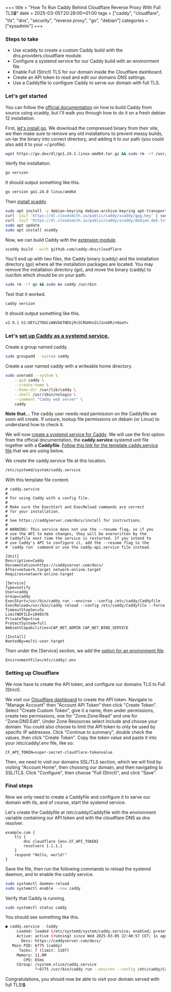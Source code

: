 +++
title = "How To Run Caddy Behind Cloudflare Reverse Proxy With Full TLS🔒"
date = 2025-03-05T20:28:00+01:00
tags = ["caddy", "cloudflare", "tls", "dns", "security", "reverse proxy", "go", "debian"]
categories = ["sysadmin"]
+++
### Steps to take

- Use xcaddy to create a custom Caddy build with the dns.providers.cloudflare module.
- Configure a systemd service for our Caddy build with an environment file.
- Enable Full (Strict) TLS for our domain inside the Cloudflare dashboard.
- Create an API token to read and edit our domains DNS settings.
- Use a Caddyfile to configure Caddy to serve our domain with full TLS.

### Let's get started

You can follow the [official documentation](https://caddyserver.com/docs/build#xcaddy) on how to build Caddy from source using xcaddy, but I'll walk you through how to do it on a fresh debian 12 installation.

First, [let's install go](https://go.dev/doc/install). We download the compressed binary from their site, we then make sure to remove any old installations to prevent messy builds, un-tar the binary into correct directory, and adding it to our path (you could also add it to your ~/.profile).

```bash
wget https://go.dev/dl/go1.24.1.linux-amd64.tar.gz && sudo rm -rf /usr/local/go && sudo tar -C /usr/local -xzf go1.24.1.linux-amd64.tar.gz && export PATH=$PATH:/usr/local/go/bin
```

Verify the installation.

```bash
go version
```

It should output something like this.

```bash
go version go1.24.0 linux/amd64
```

Then [install xcaddy](https://github.com/caddyserver/xcaddy?tab=readme-ov-file#install).

```bash
sudo apt install -y debian-keyring debian-archive-keyring apt-transport-https
curl -1sLf 'https://dl.cloudsmith.io/public/caddy/xcaddy/gpg.key' | sudo gpg --dearmor -o /usr/share/keyrings/caddy-xcaddy-archive-keyring.gpg
curl -1sLf 'https://dl.cloudsmith.io/public/caddy/xcaddy/debian.deb.txt' | sudo tee /etc/apt/sources.list.d/caddy-xcaddy.list
sudo apt update
sudo apt install xcaddy
```

Now, we can build Caddy with the [extension module](https://caddyserver.com/docs/modules/dns.providers.cloudflare).

```bash
xcaddy build --with github.com/caddy-dns/cloudflare
```

You'll end up with two files, the Caddy binary (caddy) and the installation directory (go) where all the installation packages are located. You may remove the installation directory (go), and move the binary (caddy) to /usr/bin which should be on your path.

```bash
sudo rm -rf go && sudo mv caddy /usr/bin
```

Test that it worked.

```bash
caddy version
```

It should output something like this.

```bash
v2.9.1 h1:OEYiZ7DbCzAWVb6TNEkjRcSCRGHVoZsJinoDR/n9oaY=
```

### Let's [set up Caddy as a systemd service.](https://caddyserver.com/docs/running#manual-installation)

Create a group named caddy.

```bash
sudo groupadd --system caddy
```

Create a user named caddy with a writeable home directory.

```bash
sudo useradd --system \
    --gid caddy \
    --create-home \
    --home-dir /var/lib/caddy \
    --shell /usr/sbin/nologin \
    --comment "Caddy web server" \
    caddy
```

**Note that...** The caddy user needs read permission on the Caddyfile we soon will create. If unsure, lookup file permissions on debain (or Linux) to understand how to check it.

We will now [create a systemd service for Caddy](https://caddyserver.com/docs/running#linux-service). We will use the first option from the official documentation, the **caddy.service** systemd unit file together with a **Caddyfile**. [Follow this link for the template caddy.service file](https://github.com/caddyserver/dist/blob/master/init/caddy.service) that we are using below.

We create the caddy.service file at this location.

```bash
/etc/systemd/system/caddy.service   
```

With this template file content.

```vim
# caddy.service
#
# For using Caddy with a config file.
#
# Make sure the ExecStart and ExecReload commands are correct
# for your installation.
#
# See https://caddyserver.com/docs/install for instructions.
#
# WARNING: This service does not use the --resume flag, so if you
# use the API to make changes, they will be overwritten by the
# Caddyfile next time the service is restarted. If you intend to
# use Caddy's API to configure it, add the --resume flag to the
# `caddy run` command or use the caddy-api.service file instead.

[Unit]
Description=Caddy
Documentation=https://caddyserver.com/docs/
After=network.target network-online.target
Requires=network-online.target

[Service]
Type=notify
User=caddy
Group=caddy
ExecStart=/usr/bin/caddy run --environ --config /etc/caddy/Caddyfile
ExecReload=/usr/bin/caddy reload --config /etc/caddy/Caddyfile --force
TimeoutStopSec=5s
LimitNOFILE=1048576
PrivateTmp=true
ProtectSystem=full
AmbientCapabilities=CAP_NET_ADMIN CAP_NET_BIND_SERVICE

[Install]
WantedBy=multi-user.target
```

Then under the [Service] section, we add the [option for an environment file](https://caddyserver.com/docs/running#environment-variables).

```vim
EnvironmentFile=/etc/caddy/.env
```

### Setting up Cloudflare

We now have to create the API token, and configure our domains TLS to Full (Strict).

We visit our [Cloudflare dashboard](https://dash.cloudflare.com/) to create the API token. Navigate to "Manage Account" then "Account API Token" then click "Create Token". Select "Create Custom Token", give it a name, then under permissions, create two permissions, one for "Zone:Zone:Read" and one for "Zone:DNS:Edit". Under Zone Resources select Include and choose your domain. You could also choose to limit the API token to only be used by specific IP addresses. Click "Continue to summary", double check the values, then click "Create Token". Copy the token value and paste it into your /etc/caddy/.env file, like so:

```vim
CF_API_TOKEN=super-secret-cloudflare-tokenvalue
```

Then, we need to visit our domains SSL/TLS section, which we will find by visiting "Account Home", then choosing our domain, and then navigating to SSL/TLS. Click "Configure", then choose "Full (Strict)", and click "Save".

### Final steps

Now we only need to create a Caddyfile and configure it to serve our domain with tls, and of course, start the systemd service.

Let's create the Caddyfile at /etc/caddy/Caddyfile with the environment variable containing our API token and with the cloudflare DNS as dns resolver.

```vim
example.com {
    tls {
        dns cloudflare {env.CF_API_TOKEN}
        resolvers 1.1.1.1
    }
    respond "Hello, world!"
}
```

Save the file, then run the following commands to reload the systemd daemon, and to enable the caddy service.

```bash
sudo systemctl daemon-reload
sudo systemctl enable --now caddy
```

Verify that Caddy is running.

```bash
sudo systemctl status caddy
```

You should see something like this.

```bash
● caddy.service - Caddy
     Loaded: loaded (/etc/systemd/system/caddy.service; enabled; preset: enabled)
     Active: active (running) since Wed 2025-03-05 22:40:57 CET; 1s ago
       Docs: https://caddyserver.com/docs/
   Main PID: 6775 (caddy)
      Tasks: 7 (limit: 1107)
     Memory: 11.0M
        CPU: 65ms
     CGroup: /system.slice/caddy.service
             └─6775 /usr/bin/caddy run --environ --config /etc/caddy/Caddyfile
```

Congratulations, you should now be able to visit your domain served with full TLS!🔒
